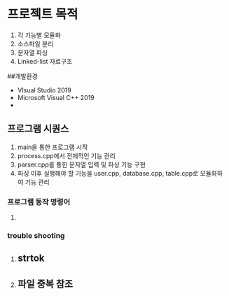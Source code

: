 # 프로젝트 목적

1. 각 기능별 모듈화
2. 소스파일 분리
3. 문자열 파싱
4. Linked-list 자료구조

##개발환경
- VIsual Studio 2019
- Microsoft Visual C++ 2019
- 
## 프로그램 시퀀스
1. main을 통한 프로그램 시작
2. process.cpp에서 전체적인 기능 관리
3. parser.cpp를 통한 문자열 입력 및 파싱 기능 구현
4. 파싱 이후 실행해야 할 기능을 user.cpp, database.cpp, table.cpp로 모듈화하여 기능 관리

### 프로그램 동작 명령어
1. 

### trouble shooting
1. strtok
   -
2. 파일 중복 참조
   -

   
